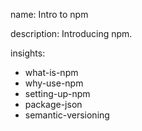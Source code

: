 name: Intro to npm

description: Introducing npm.

insights:

- what-is-npm
- why-use-npm
- setting-up-npm
- package-json
- semantic-versioning
